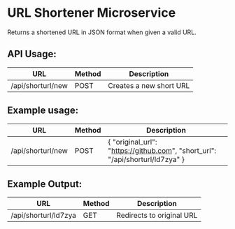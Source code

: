 # URL Shortener Microservice

Returns a shortened URL in JSON format when given a valid URL.

## API Usage:

| URL               | Method | Description             |
| ----------------- | ------ | ----------------------- |
| /api/shorturl/new | POST   | Creates a new short URL |

## Example usage:

| URL               | Method | Description                                                                   |
| ----------------- | ------ | ----------------------------------------------------------------------------- |
| /api/shorturl/new | POST   | { "original_url": "https://github.com", "short_url": "/api/shorturl/ld7zya" } |

## Example Output:

| URL                  | Method | Description               |
| -------------------- | ------ | ------------------------- |
| /api/shorturl/ld7zya | GET    | Redirects to original URL |
